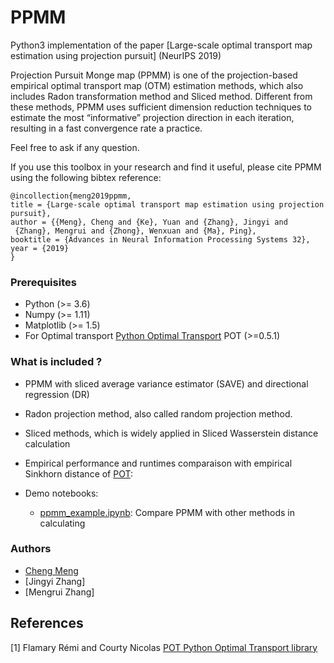 
# PPMM

Python3 implementation of the paper [Large-scale optimal transport map estimation using projection pursuit] (NeurIPS 2019)

Projection Pursuit Monge map (PPMM) is one of the projection-based empirical optimal transport map (OTM) estimation methods, which also includes Radon transformation method and Sliced method. Different from these methods, PPMM uses sufficient dimension reduction techniques to estimate the most “informative” projection direction in each iteration, resulting in a fast convergence rate a practice.

Feel free to ask if any question.

If you use this toolbox in your research and find it useful, please cite PPMM using the following bibtex reference:

```
@incollection{meng2019ppmm,
title = {Large-scale optimal transport map estimation using projection pursuit},
author = {{Meng}, Cheng and {Ke}, Yuan and {Zhang}, Jingyi and
 {Zhang}, Mengrui and {Zhong}, Wenxuan and {Ma}, Ping},
booktitle = {Advances in Neural Information Processing Systems 32},
year = {2019}
}
```

### Prerequisites
* Python (>= 3.6)
* Numpy (>= 1.11)
* Matplotlib (>= 1.5)
* For Optimal transport [Python Optimal Transport](https://pot.readthedocs.io/en/stable/) POT (>=0.5.1)


### What is included ?

* PPMM with sliced average variance estimator (SAVE) and directional regression (DR)

* Radon projection method, also called random projection method.

* Sliced methods, which is widely applied in Sliced Wasserstein distance calculation

* Empirical performance and runtimes comparaison with empirical Sinkhorn distance of [POT](https://github.com/rflamary/POT):

* Demo notebooks:
	- [ppmm_example.ipynb](ppmm_example.ipynb): Compare PPMM with other methods in calculating

### Authors

* [Cheng Meng](https://github.com/ChengzijunAixiaoli)
* [Jingyi Zhang]
* [Mengrui Zhang]



## References

[1] Flamary Rémi and Courty Nicolas [POT Python Optimal Transport library](https://github.com/rflamary/POT)
